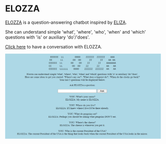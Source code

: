 # ELOZZA

[ELOZZA](https://elozza.herokuapp.com/) is a question-answering chatbot inspired by [ELIZA](https://en.wikipedia.org/wiki/ELIZA).

She can understand simple 'what', 'where', 'who', 'when' and 'which' questions with 'is' or auxiliary 'do'/'does'.

[Click here](https://elozza.herokuapp.com/) to have a conversation with ELOZZA.

<a href="https://elozza.herokuapp.com/"><img src="readme-img/screenshot.PNG" /></a>
